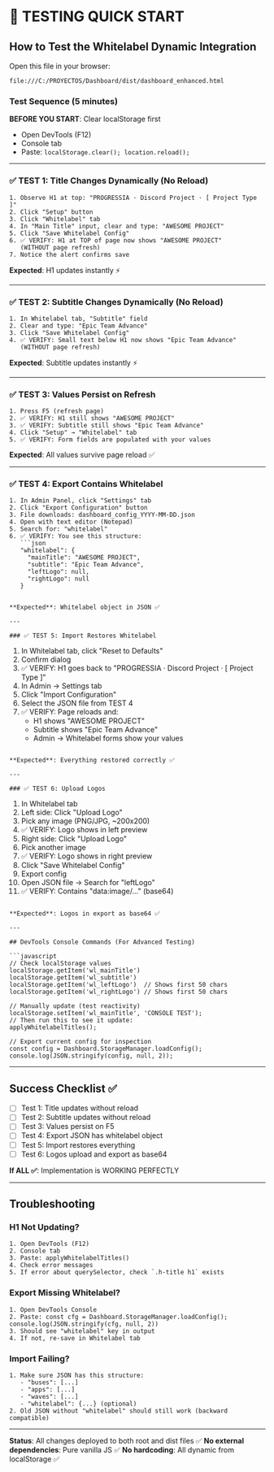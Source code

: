 # 🧪 TESTING QUICK START

## How to Test the Whitelabel Dynamic Integration

Open this file in your browser:
```
file:///C:/PROYECTOS/Dashboard/dist/dashboard_enhanced.html
```

### Test Sequence (5 minutes)

**BEFORE YOU START**: Clear localStorage first
- Open DevTools (F12)
- Console tab
- Paste: `localStorage.clear(); location.reload();`

---

### ✅ TEST 1: Title Changes Dynamically (No Reload)
```
1. Observe H1 at top: "PROGRESSIA · Discord Project · [ Project Type ]"
2. Click "Setup" button
3. Click "Whitelabel" tab
4. In "Main Title" input, clear and type: "AWESOME PROJECT"
5. Click "Save Whitelabel Config"
6. ✅ VERIFY: H1 at TOP of page now shows "AWESOME PROJECT" 
   (WITHOUT page refresh)
7. Notice the alert confirms save
```

**Expected**: H1 updates instantly ⚡

---

### ✅ TEST 2: Subtitle Changes Dynamically (No Reload)
```
1. In Whitelabel tab, "Subtitle" field
2. Clear and type: "Epic Team Advance"
3. Click "Save Whitelabel Config"
4. ✅ VERIFY: Small text below H1 now shows "Epic Team Advance"
   (WITHOUT page refresh)
```

**Expected**: Subtitle updates instantly ⚡

---

### ✅ TEST 3: Values Persist on Refresh
```
1. Press F5 (refresh page)
2. ✅ VERIFY: H1 still shows "AWESOME PROJECT"
3. ✅ VERIFY: Subtitle still shows "Epic Team Advance"
4. Click "Setup" → "Whitelabel" tab
5. ✅ VERIFY: Form fields are populated with your values
```

**Expected**: All values survive page reload ✅

---

### ✅ TEST 4: Export Contains Whitelabel
```
1. In Admin Panel, click "Settings" tab
2. Click "Export Configuration" button
3. File downloads: dashboard_config_YYYY-MM-DD.json
4. Open with text editor (Notepad)
5. Search for: "whitelabel"
6. ✅ VERIFY: You see this structure:
   ```json
   "whitelabel": {
     "mainTitle": "AWESOME PROJECT",
     "subtitle": "Epic Team Advance",
     "leftLogo": null,
     "rightLogo": null
   }
   ```
```

**Expected**: Whitelabel object in JSON ✅

---

### ✅ TEST 5: Import Restores Whitelabel
```
1. In Whitelabel tab, click "Reset to Defaults"
2. Confirm dialog
3. ✅ VERIFY: H1 goes back to "PROGRESSIA · Discord Project · [ Project Type ]"
4. In Admin → Settings tab
5. Click "Import Configuration"
6. Select the JSON file from TEST 4
7. ✅ VERIFY: Page reloads and:
   - H1 shows "AWESOME PROJECT"
   - Subtitle shows "Epic Team Advance"
   - Admin → Whitelabel forms show your values
```

**Expected**: Everything restored correctly ✅

---

### ✅ TEST 6: Upload Logos
```
1. In Whitelabel tab
2. Left side: Click "Upload Logo"
3. Pick any image (PNG/JPG, ~200x200)
4. ✅ VERIFY: Logo shows in left preview
5. Right side: Click "Upload Logo"
6. Pick another image
7. ✅ VERIFY: Logo shows in right preview
8. Click "Save Whitelabel Config"
9. Export config
10. Open JSON file → Search for "leftLogo"
11. ✅ VERIFY: Contains "data:image/..." (base64)
```

**Expected**: Logos in export as base64 ✅

---

## DevTools Console Commands (For Advanced Testing)

```javascript
// Check localStorage values
localStorage.getItem('wl_mainTitle')
localStorage.getItem('wl_subtitle')
localStorage.getItem('wl_leftLogo')  // Shows first 50 chars
localStorage.getItem('wl_rightLogo') // Shows first 50 chars

// Manually update (test reactivity)
localStorage.setItem('wl_mainTitle', 'CONSOLE TEST');
// Then run this to see it update:
applyWhitelabelTitles();

// Export current config for inspection
const config = Dashboard.StorageManager.loadConfig();
console.log(JSON.stringify(config, null, 2));
```

---

## Success Checklist ✅

- [ ] Test 1: Title updates without reload
- [ ] Test 2: Subtitle updates without reload  
- [ ] Test 3: Values persist on F5
- [ ] Test 4: Export JSON has whitelabel object
- [ ] Test 5: Import restores everything
- [ ] Test 6: Logos upload and export as base64

**If ALL ✅**: Implementation is WORKING PERFECTLY

---

## Troubleshooting

### H1 Not Updating?
```
1. Open DevTools (F12)
2. Console tab
3. Paste: applyWhitelabelTitles()
4. Check error messages
5. If error about querySelector, check `.h-title h1` exists
```

### Export Missing Whitelabel?
```
1. Open DevTools Console
2. Paste: const cfg = Dashboard.StorageManager.loadConfig(); console.log(JSON.stringify(cfg, null, 2))
3. Should see "whitelabel" key in output
4. If not, re-save in Whitelabel tab
```

### Import Failing?
```
1. Make sure JSON has this structure:
   - "buses": [...]
   - "apps": [...]
   - "waves": [...]
   - "whitelabel": {...} (optional)
2. Old JSON without "whitelabel" should still work (backward compatible)
```

---

**Status**: All changes deployed to both root and dist files ✅
**No external dependencies**: Pure vanilla JS ✅
**No hardcoding**: All dynamic from localStorage ✅